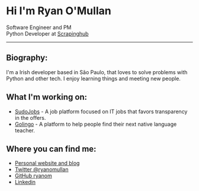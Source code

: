 <div class="info">
  <h1 class="name"><span>Hi I'm Ryan O'Mullan</span></h1>
  <p class="meta-data">
  Software Engineer and PM<br/>
    Python Developer at <a target="_blank" rel="noopener noreferrer" href="https://scrapinghub.com/">Scrapinghub</a><br/>
  </p>
  <p class="info-footer" align="center">

  </p>
</div>

---

## Biography:

I'm a Irish developer based in São Paulo, that loves to solve problems with Python and other tech. I enjoy learning things and meeting new people.

## What I'm working on:

- [SudoJobs](http://sudojobs.io/) - A job platform focused on IT jobs that favors transparency in the offers.
- [Golingo](http://golingo.com.br/) - A platform to help people find their next native language teacher.

## Where you can find me:

- [Personal website and blog](https://ryanomullan.com)
- [Twitter @ryanomullan](https://twitter.com/ryanomullan)
- [GitHub ryanom](https://github.com/ryanom)
- [Linkedin](https://www.linkedin.com/in/ryanomullan/)
